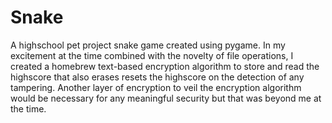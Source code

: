 # Snake

A highschool pet project snake game created using pygame. In my excitement at the time combined with the novelty of file operations, I created a homebrew text-based encryption algorithm to store and read the highscore that also erases resets the highscore on the detection of any tampering. Another layer of encryption to veil the encryption algorithm would be necessary for any meaningful security but that was beyond me at the time.
